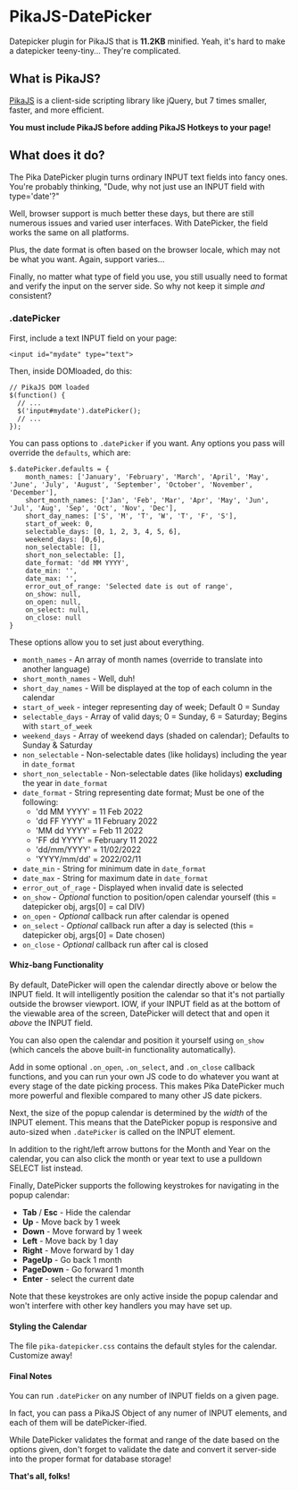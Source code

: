 # PikaJS-DatePicker

Datepicker plugin for PikaJS that is **11.2KB** minified. Yeah, it's hard to make a datepicker teeny-tiny... They're complicated.

## What is PikaJS?

[PikaJS](https://github.com/Scottie35/PikaJS) is a client-side scripting library like jQuery, but 7 times smaller, faster, and more efficient.

**You must include PikaJS before adding PikaJS Hotkeys to your page!**

## What does it do?

The Pika DatePicker plugin turns ordinary INPUT text fields into fancy ones. You're probably thinking, "Dude, why not just use an INPUT field with type='date'?"

Well, browser support is much better these days, but there are still numerous issues and varied user interfaces. With DatePicker, the field works the same on all platforms.

Plus, the date format is often based on the browser locale, which may not be what you want. Again, support varies...

Finally, no matter what type of field you use, you still usually need to format and verify the input on the server side. So why not keep it simple *and* consistent?

### .datePicker

First, include a text INPUT field on your page:

    <input id="mydate" type="text">

Then, inside DOMloaded, do this:

    // PikaJS DOM loaded
    $(function() {
      // ...
      $('input#mydate').datePicker();
      // ...
    });

You can pass options to `.datePicker` if you want. Any options you pass will override the `defaults`, which are:

	$.datePicker.defaults = {
		month_names: ['January', 'February', 'March', 'April', 'May', 'June', 'July', 'August', 'September', 'October', 'November', 'December'],
		short_month_names: ['Jan', 'Feb', 'Mar', 'Apr', 'May', 'Jun', 'Jul', 'Aug', 'Sep', 'Oct', 'Nov', 'Dec'],
		short_day_names: ['S', 'M', 'T', 'W', 'T', 'F', 'S'],
		start_of_week: 0,
		selectable_days: [0, 1, 2, 3, 4, 5, 6],
		weekend_days: [0,6],
		non_selectable: [],
		short_non_selectable: [],
		date_format: 'dd MM YYYY',
		date_min: '',
		date_max: '',
		error_out_of_range: 'Selected date is out of range',
		on_show: null,
		on_open: null,
		on_select: null,
		on_close: null
	}

These options allow you to set just about everything.

- `month_names` - An array of month names (override to translate into another language)
- `short_month_names` - Well, duh!
- `short_day_names` - Will be displayed at the top of each column in the calendar
- `start_of_week` - integer representing day of week; Default 0 = Sunday
- `selectable_days` - Array of valid days; 0 = Sunday, 6 = Saturday; Begins with `start_of_week`
- `weekend_days` - Array of weekend days (shaded on calendar); Defaults to Sunday & Saturday
- `non_selectable` - Non-selectable dates (like holidays) including the year in `date_format`
- `short_non_selectable` - Non-selectable dates (like holidays) **excluding** the year in `date_format`
- `date_format` - String representing date format; Must be one of the following:
    - 'dd MM YYYY' = 11 Feb 2022
    - 'dd FF YYYY' = 11 February 2022
    - 'MM dd YYYY' = Feb 11 2022
    - 'FF dd YYYY' = February 11 2022
    - 'dd/mm/YYYY' = 11/02/2022
    - 'YYYY/mm/dd' = 2022/02/11
- `date_min` - String for minimum date in `date_format`
- `date_max` - String for maximum date in `date_format`
- `error_out_of_rage` - Displayed when invalid date is selected
- `on_show` - *Optional* function to position/open calendar yourself (this = datepicker obj, args[0] = cal DIV)
- `on_open` - *Optional* callback run after calendar is opened
- `on_select` - *Optional* callback run after a day is selected (this = datepicker obj, args[0] = Date chosen)
- `on_close` - *Optional* callback run after cal is closed
  
#### Whiz-bang Functionality

By default, DatePicker will open the calendar directly above or below the INPUT field. It will intelligently position the calendar so that it's not partially outside the browser viewport. IOW, if your INPUT field as at the bottom of the viewable area of the screen, DatePicker will detect that and open it *above* the INPUT field.

You can also open the calendar and position it yourself using `on_show` (which cancels the above built-in functionality automatically).

Add in some optional `.on_open`, `.on_select`, and `.on_close` callback functions, and you can run your own JS code to do whatever you want at every stage of the date picking process. This makes Pika DatePicker much more powerful and flexible compared to many other JS date pickers.

Next, the size of the popup calendar is determined by the *width* of the INPUT element. This means that the DatePicker popup is responsive and auto-sized when `.datePicker` is called on the INPUT element.

In addition to the right/left arrow buttons for the Month and Year on the calendar, you can also click the month or year text to use a pulldown SELECT list instead.

Finally, DatePicker supports the following keystrokes for navigating in the popup calendar:

- **Tab** / **Esc** - Hide the calendar
- **Up** - Move back by 1 week
- **Down** - Move forward by 1 week
- **Left** - Move back by 1 day
- **Right** - Move forward by 1 day
- **PageUp** - Go back 1 month
- **PageDown** - Go forward 1 month
- **Enter** - select the current date

Note that these keystrokes are only active inside the popup calendar and won't interfere with other key handlers you may have set up.
		
#### Styling the Calendar

The file `pika-datepicker.css` contains the default styles for the calendar. Customize away!

#### Final Notes

You can run `.datePicker` on any number of INPUT fields on a given page.

In fact, you can pass a PikaJS Object of any numer of INPUT elements, and each of them will be datePicker-ified.

While DatePicker validates the format and range of the date based on the options given, don't forget to validate the date and convert it server-side into the proper format for database storage!

**That's all, folks!**
